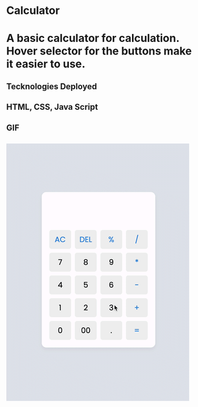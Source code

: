 <h1>Calculator<h1/>
A basic calculator for calculation. Hover selector for the buttons  make it easier to use. 

<h2>Tecknologies Deployed<h2/>

HTML, CSS, Java Script

<h2>GIF<h2/>

![](calculator.gif)
